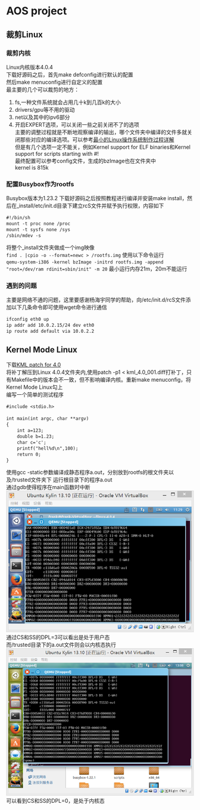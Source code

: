 # AOS project
## 裁剪Linux
### 裁剪内核
Linux内核版本4.0.4  
下载好源码之后，首先make defconfig进行默认的配置  
然后make menuconfig进行自定义的配置  
最主要的几个可以裁剪的地方：  
1. fs,一种文件系统就会占用几十k到几百k的大小  
2. drivers/gpu等不用的驱动  
3. net以及其中的ipv6部分  
4. 开启EXPERT选项，可以关闭一些之前关闭不了的选项  
主要的调整过程就是不断地观察编译的输出，哪个文件夹中编译的文件多就关闭那些对应的编译选项。可以参考[最小的Linux操作系统制作过程详解](http://wenku.baidu.com/view/19835bc489eb172ded63b7a8.html)  
但是有几个选项一定不能关，例如Kernel support for ELF binaries和Kernel support for scripts starting with #!  
最终配置可以参考config文件，生成的bzImage也在文件夹中  
kernel is 815k  
### 配置Busybox作为rootfs
Busybox版本为1.23.2
下载好源码之后按照教程进行编译并安装make install，然后在_install/etc/init.d目录下建立rcS文件并赋予执行权限，内容如下
```
#!/bin/sh
mount -t proc none /proc
mount -t sysfs none /sys
/sbin/mdev -s
```
将整个_install文件夹做成一个img映像  
`find . |cpio -o --format=newc > /rootfs.img`
使用以下命令运行  
`qemu-system-i386 -kernel bzImage -initrd rootfs.img -append "root=/dev/ram rdinit=sbin/init" -m 20`
最小运行内存21m，20m不能运行  
### 遇到的问题  
主要是网络不通的问题，这里要感谢杨海宇同学的帮助，向/etc/init.d/rcS文件添加以下几条命令即可使用wget命令进行通信  
```
ifconfig eth0 up
ip addr add 10.0.2.15/24 dev eth0
ip route add default via 10.0.2.2
```

## Kernel Mode Linux
下载[KML patch for 4.0](http://web.yl.is.s.u-tokyo.ac.jp/~tosh/kml/kml/for4.x/kml_4.0_001.diff.gz)  
将补丁解压到Linux 4.0.4文件夹内,使用patch -p1 < kml_4.0_001.diff打补丁，只有Makefile中的版本会不一致，但不影响编译内核。重新make menuconfig，将Kernel Mode Linux勾上  
编写一个简单的测试程序
```
#include <stdio.h>

int main(int argc, char **argv)
{
	int a=123;
	double b=1.23;
	char c='c';
	printf("hell%d\n",100);
	return 0;
}
```
使用gcc -static参数编译成静态程序a.out，分别放到rootfs的根文件夹以及/trusted文件夹下
运行根目录下的程序a.out  
通过gdb使得程序在main函数时中断
![user](user.png)
通过CS和SS的DPL=3可以看出是处于用户态  
而/trusted目录下的a.out文件则会以内核态执行  
![kernel](kernel.png)
可以看到CS和SS的DPL=0，是处于内核态  
